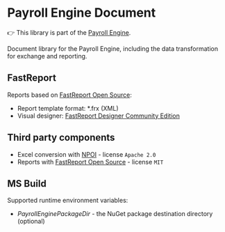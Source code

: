 # Payroll Engine Document
👉 This library is part of the [Payroll Engine](https://github.com/Payroll-Engine/PayrollEngine/wiki).

Document library for the Payroll Engine, including the data transformation for exchange and reporting.

## FastReport
Reports based on [FastReport Open Source](https://github.com/FastReports/FastReport):
- Report template format: *.frx (XML)
- Visual designer: [FastReport Designer Community Edition](https://github.com/FastReports/FastReport/releases/latest)

## Third party components
- Excel conversion with [NPOI](https://github.com/dotnetcore/NPOI/) - license `Apache 2.0`
- Reports with [FastReport Open Source](https://github.com/FastReports/FastReport/) - license `MIT`

## MS Build
Supported runtime environment variables:
- *PayrollEnginePackageDir* - the NuGet package destination directory (optional)
